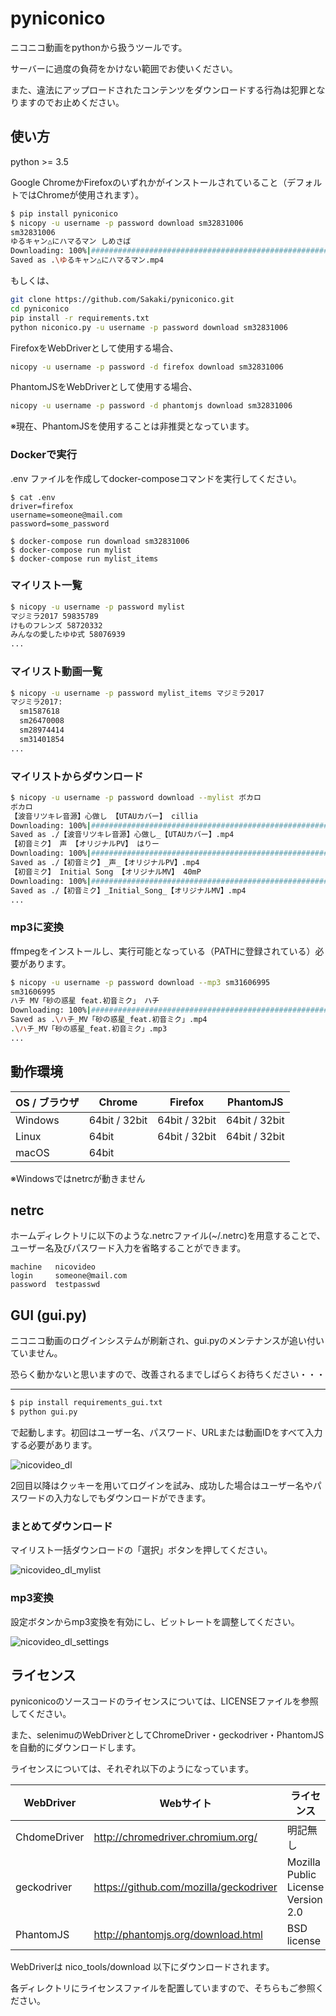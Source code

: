 # pyniconico

ニコニコ動画をpythonから扱うツールです。

サーバーに過度の負荷をかけない範囲でお使いください。

また、違法にアップロードされたコンテンツをダウンロードする行為は犯罪となりますのでお止めください。

## 使い方

python >= 3.5

Google ChromeかFirefoxのいずれかがインストールされていること（デフォルトではChromeが使用されます）。


```bash
$ pip install pyniconico
$ nicopy -u username -p password download sm32831006
sm32831006
ゆるキャン△にハマるマン しめさば
Downloading: 100%|#######################################################################|Time: 0:00:24
Saved as .\ゆるキャン△にハマるマン.mp4
```

もしくは、

```bash
git clone https://github.com/Sakaki/pyniconico.git
cd pyniconico
pip install -r requirements.txt
python niconico.py -u username -p password download sm32831006
```

FirefoxをWebDriverとして使用する場合、

```bash
nicopy -u username -p password -d firefox download sm32831006
```

PhantomJSをWebDriverとして使用する場合、

```bash
nicopy -u username -p password -d phantomjs download sm32831006
```

※現在、PhantomJSを使用することは非推奨となっています。

### Dockerで実行

.env ファイルを作成してdocker-composeコマンドを実行してください。

```env
$ cat .env
driver=firefox
username=someone@mail.com
password=some_password

$ docker-compose run download sm32831006
$ docker-compose run mylist
$ docker-compose run mylist_items
```

### マイリスト一覧

```bash
$ nicopy -u username -p password mylist
マジミラ2017 59835789
けものフレンズ 58720332
みんなの愛したゆゆ式 58076939
...
```

### マイリスト動画一覧

```bash
$ nicopy -u username -p password mylist_items マジミラ2017
マジミラ2017:
  sm1587618
  sm26470008
  sm28974414
  sm31401854
...
```

### マイリストからダウンロード

```bash
$ nicopy -u username -p password download --mylist ボカロ
ボカロ
【波音リツキレ音源】心做し 【UTAUカバー】 cillia
Downloading: 100%|#######################################################################|Time: 0:00:03
Saved as ./【波音リツキレ音源】心做し_【UTAUカバー】.mp4
【初音ミク】 声 【オリジナルPV】 はりー
Downloading: 100%|#######################################################################|Time: 0:00:16
Saved as ./【初音ミク】_声_【オリジナルPV】.mp4
【初音ミク】 Initial Song 【オリジナルMV】 40mP
Downloading: 100%|#######################################################################|Time: 0:00:14
Saved as ./【初音ミク】_Initial_Song_【オリジナルMV】.mp4
...
```

### mp3に変換

ffmpegをインストールし、実行可能となっている（PATHに登録されている）必要があります。

```bash
$ nicopy -u username -p password download --mp3 sm31606995
sm31606995
ハチ MV「砂の惑星 feat.初音ミク」 ハチ
Downloading: 100%|#######################################################################|Time: 0:00:22
Saved as .\ハチ_MV「砂の惑星_feat.初音ミク」.mp4
.\ハチ_MV「砂の惑星_feat.初音ミク」.mp3
...
```

## 動作環境

|OS / ブラウザ|Chrome|Firefox|PhantomJS|
|---|---|---|---|
|Windows|64bit / 32bit|64bit / 32bit|64bit / 32bit|
|Linux|64bit|64bit / 32bit|64bit / 32bit|
|macOS|64bit|||

※Windowsではnetrcが動きません

## netrc

ホームディレクトリに以下のような.netrcファイル(~/.netrc)を用意することで、ユーザー名及びパスワード入力を省略することができます。

```
machine   nicovideo
login     someone@mail.com
password  testpasswd
```

## GUI (gui.py)

ニコニコ動画のログインシステムが刷新され、gui.pyのメンテナンスが追い付いていません。

恐らく動かないと思いますので、改善されるまでしばらくお待ちください・・・

---

```bash
$ pip install requirements_gui.txt
$ python gui.py
```

で起動します。初回はユーザー名、パスワード、URLまたは動画IDをすべて入力する必要があります。

![nicovideo_dl](https://user-images.githubusercontent.com/980141/29494124-72a2b4d4-85de-11e7-894d-9112dbac6e03.png)

2回目以降はクッキーを用いてログインを試み、成功した場合はユーザー名やパスワードの入力なしでもダウンロードができます。

### まとめてダウンロード

マイリスト一括ダウンロードの「選択」ボタンを押してください。

![nicovideo_dl_mylist](https://user-images.githubusercontent.com/980141/29494138-a967c586-85de-11e7-91f5-d125775ae09e.png)

### mp3変換

設定ボタンからmp3変換を有効にし、ビットレートを調整してください。

![nicovideo_dl_settings](https://user-images.githubusercontent.com/980141/29494148-d805f75a-85de-11e7-8cfd-02e5635f4025.png)

## ライセンス

pyniconicoのソースコードのライセンスについては、LICENSEファイルを参照してください。

また、selenimuのWebDriverとしてChromeDriver・geckodriver・PhantomJSを自動的にダウンロードします。

ライセンスについては、それぞれ以下のようになっています。

|WebDriver|Webサイト|ライセンス|
|---|---|---|
|ChdomeDriver|http://chromedriver.chromium.org/|明記無し|
|geckodriver|https://github.com/mozilla/geckodriver|Mozilla Public License Version 2.0|
|PhantomJS|http://phantomjs.org/download.html|BSD license|

WebDriverは nico_tools/download 以下にダウンロードされます。

各ディレクトリにライセンスファイルを配置していますので、そちらもご参照ください。

